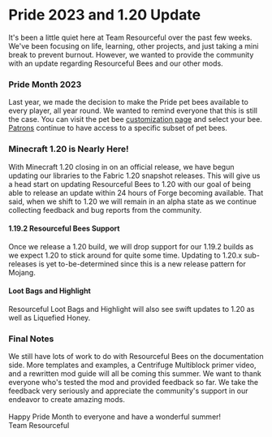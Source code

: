 <h1>Pride 2023 and 1.20 Update</h1>

<p>It's been a little quiet here at Team Resourceful over the past few weeks. We've been focusing on life, learning, other projects, and just taking a mini break to prevent burnout. However, we wanted to provide the community with an update regarding Resourceful Bees and our other mods.</p>

<h3> Pride Month 2023 </h3>

<p>Last year, we made the decision to make the Pride pet bees available to every player, all year round. We wanted to remind everyone that this is still the case. You can visit the pet bee <a href="https://customize.resourcefulbees.com">customization page</a> and select your bee. <a href="https://patreon.resourcefulbees.com">Patrons</a> continue to have access to a specific subset of pet bees.</p>

<h3>Minecraft 1.20 is Nearly Here!</h3>

<p>With Minecraft 1.20 closing in on an official release, we have begun updating our libraries to the Fabric 1.20 snapshot releases. This will give us a head start on updating Resourceful Bees to 1.20 with our goal of being able to release an update within 24 hours of Forge becoming available. That said, when we shift to 1.20 we will remain in an alpha state as we continue collecting feedback and bug reports from the community. 

<h4>1.19.2 Resourceful Bees Support</h4>
<p>Once we release a 1.20 build, we will drop support for our 1.19.2 builds as we expect 1.20 to stick around for quite some time. Updating to 1.20.x sub-releases is yet to-be-determined since this is a new release pattern for Mojang.</p>

<h4>Loot Bags and Highlight</h4>
<p>Resourceful Loot Bags and Highlight will also see swift updates to 1.20 as well as Liquefied Honey.</p>

<h3>Final Notes</h3>
<p>We still have lots of work to do with Resourceful Bees on the documentation side. More templates and examples, a Centrifuge Multiblock primer video, and a rewritten mod guide will all be coming this summer. We want to thank everyone who's tested the mod and provided feedback so far. We take the feedback very seriously and appreciate the community's support in our endeavor to create amazing mods. <br><br>Happy Pride Month to everyone and have a wonderful summer!<br>Team Resourceful</p>